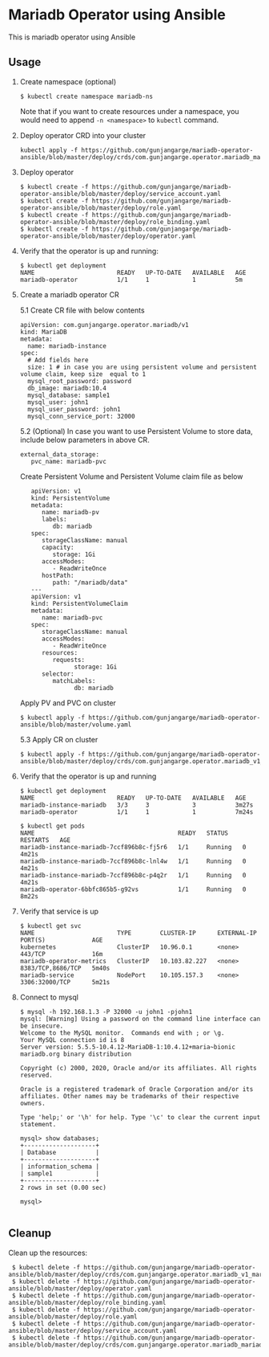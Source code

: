 # Mariadb Operator using Ansible

This is mariadb operator using Ansible

## Usage

1. Create namespace (optional)

   ```$ kubectl create namespace mariadb-ns```

   Note that if you want to create resources under a namespace, you would need to append `-n <namespace>` to `kubectl` command.

2. Deploy operator CRD into your cluster

   ```
   kubectl apply -f https://github.com/gunjangarge/mariadb-operator-ansible/blob/master/deploy/crds/com.gunjangarge.operator.mariadb_mariadbs_crd.yaml
   
   ```

3. Deploy operator

   ```
   $ kubectl create -f https://github.com/gunjangarge/mariadb-operator-ansible/blob/master/deploy/service_account.yaml
   $ kubectl create -f https://github.com/gunjangarge/mariadb-operator-ansible/blob/master/deploy/role.yaml
   $ kubectl create -f https://github.com/gunjangarge/mariadb-operator-ansible/blob/master/deploy/role_binding.yaml
   $ kubectl create -f https://github.com/gunjangarge/mariadb-operator-ansible/blob/master/deploy/operator.yaml
   ```

4. Verify that the operator is up and running:

   ```
   $ kubectl get deployment
   NAME                       READY   UP-TO-DATE   AVAILABLE   AGE
   mariadb-operator           1/1     1            1           5m

   ```

5. Create a mariadb operator CR

   5.1 Create CR file with below contents

   ```
   apiVersion: com.gunjangarge.operator.mariadb/v1
   kind: MariaDB
   metadata:
     name: mariadb-instance
   spec:
     # Add fields here
     size: 1 # in case you are using persistent volume and persistent volume claim, keep size  equal to 1
     mysql_root_password: password
     db_image: mariadb:10.4
     mysql_database: sample1
     mysql_user: john1
     mysql_user_password: john1
     mysql_conn_service_port: 32000
   ```

   5.2 (Optional) In case you want to use Persistent Volume to store data, include below parameters in above CR.

   ```
   external_data_storage:
      pvc_name: mariadb-pvc

   ```

   Create Persistent Volume and Persistent Volume claim file as below

   ```
      apiVersion: v1
      kind: PersistentVolume
      metadata:
         name: mariadb-pv
         labels:
            db: mariadb
      spec:
         storageClassName: manual
         capacity: 
            storage: 1Gi
         accessModes:
            - ReadWriteOnce
         hostPath:
            path: "/mariadb/data"
      ---
      apiVersion: v1
      kind: PersistentVolumeClaim
      metadata:
         name: mariadb-pvc
      spec:
         storageClassName: manual
         accessModes:
            - ReadWriteOnce
         resources:
            requests:
                  storage: 1Gi
         selector:
            matchLabels:
                  db: mariadb

   ```
      Apply PV and PVC on cluster

   ```  
   $ kubectl apply -f https://github.com/gunjangarge/mariadb-operator-ansible/blob/master/volume.yaml
   ```

   5.3 Apply CR on cluster

   ```
   $ kubectl apply -f https://github.com/gunjangarge/mariadb-operator-ansible/blob/master/deploy/crds/com.gunjangarge.operator.mariadb_v1_mariadb_cr.yaml

   ```

6. Verify that the operator is up and running

   ```
   $ kubectl get deployment
   NAME                       READY   UP-TO-DATE   AVAILABLE   AGE
   mariadb-instance-mariadb   3/3     3            3           3m27s
   mariadb-operator           1/1     1            1           7m24s

   ```

   ```
   $ kubectl get pods
   NAME                                        READY   STATUS    RESTARTS   AGE
   mariadb-instance-mariadb-7ccf896b8c-fj5r6   1/1     Running   0          4m21s
   mariadb-instance-mariadb-7ccf896b8c-lnl4w   1/1     Running   0          4m21s
   mariadb-instance-mariadb-7ccf896b8c-p4q2r   1/1     Running   0          4m21s
   mariadb-operator-6bbfc865b5-g92vs           1/1     Running   0          8m22s

   ```

7. Verify that service is up

   ```
   $ kubectl get svc
   NAME                       TYPE        CLUSTER-IP      EXTERNAL-IP   PORT(S)             AGE
   kubernetes                 ClusterIP   10.96.0.1       <none>        443/TCP             16m
   mariadb-operator-metrics   ClusterIP   10.103.82.227   <none>        8383/TCP,8686/TCP   5m40s
   mariadb-service            NodePort    10.105.157.3    <none>        3306:32000/TCP      5m21s
   ```

8. Connect to mysql

   ```
   $ mysql -h 192.168.1.3 -P 32000 -u john1 -pjohn1
   mysql: [Warning] Using a password on the command line interface can be insecure.
   Welcome to the MySQL monitor.  Commands end with ; or \g.
   Your MySQL connection id is 8
   Server version: 5.5.5-10.4.12-MariaDB-1:10.4.12+maria~bionic mariadb.org binary distribution

   Copyright (c) 2000, 2020, Oracle and/or its affiliates. All rights reserved.

   Oracle is a registered trademark of Oracle Corporation and/or its
   affiliates. Other names may be trademarks of their respective
   owners.

   Type 'help;' or '\h' for help. Type '\c' to clear the current input statement.

   mysql> show databases;
   +--------------------+
   | Database           |
   +--------------------+
   | information_schema |
   | sample1            |
   +--------------------+
   2 rows in set (0.00 sec)

   mysql>


   ```

## Cleanup

Clean up the resources:

   ```
    $ kubectl delete -f https://github.com/gunjangarge/mariadb-operator-ansible/blob/master/deploy/crds/com.gunjangarge.operator.mariadb_v1_mariadb_cr.yaml
    $ kubectl delete -f https://github.com/gunjangarge/mariadb-operator-ansible/blob/master/deploy/operator.yaml
    $ kubectl delete -f https://github.com/gunjangarge/mariadb-operator-ansible/blob/master/deploy/role_binding.yaml
    $ kubectl delete -f https://github.com/gunjangarge/mariadb-operator-ansible/blob/master/deploy/role.yaml
    $ kubectl delete -f https://github.com/gunjangarge/mariadb-operator-ansible/blob/master/deploy/service_account.yaml
    $ kubectl delete -f https://github.com/gunjangarge/mariadb-operator-ansible/blob/master/deploy/crds/com.gunjangarge.operator.mariadb_mariadbs_crd.yaml

   ```